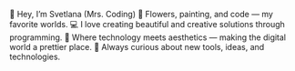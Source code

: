 👋 Hey, I’m Svetlana (Mrs. Coding)
🌸 Flowers, painting, and code — my favorite worlds.
💻 I love creating beautiful and creative solutions through programming.
🎨 Where technology meets aesthetics — making the digital world a prettier place.
🚀 Always curious about new tools, ideas, and technologies.

<!---
MsCodingLabs/MsCodingLabs is a ✨ special ✨ repository because its `README.md` (this file) appears on your GitHub profile.
You can click the Preview link to take a look at your changes.
--->
